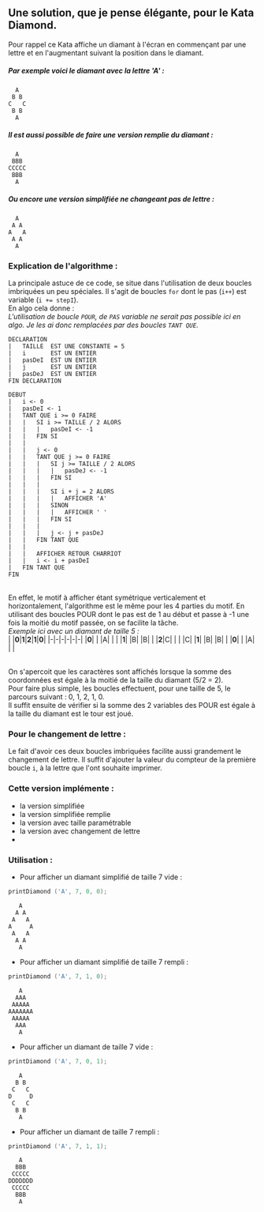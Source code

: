 ## Une solution, que je pense élégante, pour le Kata Diamond.
Pour rappel ce Kata affiche un diamant à l'écran en commençant par une lettre et en l'augmentant suivant la position dans le diamant.

##### Par exemple voici le diamant avec la lettre 'A' :
```
  A
 B B
C   C
 B B
  A
```
 
##### Il est aussi possible de faire une version remplie du diamant :
```
  A
 BBB
CCCCC
 BBB
  A
```

##### Ou encore une version simplifiée ne changeant pas de lettre :
```
  A
 A A
A   A
 A A
  A
```
### Explication de l'algorithme :
La principale astuce de ce code, se situe dans l'utilisation de deux boucles imbriquées un peu spéciales. Il s'agit de boucles `for` dont le pas (`i++`) est variable (`i += stepI`).
<br/>En algo cela donne :
<br/>*L'utilisation de boucle `POUR`, de `PAS` variable ne serait pas possible ici en algo. Je les ai donc remplacées par des boucles `TANT QUE`.*
```
DECLARATION
|   TAILLE  EST UNE CONSTANTE = 5
|   i       EST UN ENTIER
|   pasDeI  EST UN ENTIER
|   j       EST UN ENTIER
|   pasDeJ  EST UN ENTIER
FIN DECLARATION

DEBUT
|   i <- 0
|   pasDeI <- 1
|   TANT QUE i >= 0 FAIRE
|   |   SI i >= TAILLE / 2 ALORS
|   |   |   pasDeI <- -1
|   |   FIN SI
|   |
|   |   j <- 0
|   |   TANT QUE j >= 0 FAIRE
|   |   |   SI j >= TAILLE / 2 ALORS
|   |   |   |   pasDeJ <- -1
|   |   |   FIN SI
|   |   |
|   |   |   SI i + j = 2 ALORS
|   |   |   |   AFFICHER 'A'
|   |   |   SINON
|   |   |   |   AFFICHER ' '
|   |   |   FIN SI
|   |   |
|   |   |   j <- j + pasDeJ
|   |   FIN TANT QUE
|   |
|   |   AFFICHER RETOUR CHARRIOT
|   |   i <- i + pasDeI
|   FIN TANT QUE
FIN 
```
<br/>En effet, le motif à afficher étant symétrique verticalement et horizontalement, l'algorithme est le même pour les 4 parties du motif. En utilisant des boucles POUR dont le pas est de 1 au début et passe à -1 une fois la moitié du motif passée, on se facilite la tâche.
<br/>*Exemple ici avec un diamant de taille 5 :*
<br/>
| |**0**|**1**|**2**|**1**|**0**|
|-|-|-|-|-|-|
|**0**| | |A| | |
|**1**| |B| |B| |
|**2**|C| | | |C|
|**1**| |B| |B| |
|**0**| | |A| | |

<br/>On s'apercoit que les caractères sont affichés lorsque la somme des coordonnées est égale à la moitié de la taille du diamant (5/2 = 2).
<br/>Pour faire plus simple, les boucles effectuent, pour une taille de 5, le parcours suivant  : 0, 1, 2, 1, 0.
<br/>Il suffit ensuite de vérifier si la somme des 2 variables des POUR est égale à la taille du diamant est le tour est joué.
<br/>
### Pour le changement de lettre :
Le fait d'avoir ces deux boucles imbriquées facilite aussi grandement le changement de lettre.
Il suffit d'ajouter la valeur du compteur de la première boucle `i`, à la lettre que l'ont souhaite imprimer.

### Cette version implémente :
* la version simplifiée
* la version simplifiée remplie
* la version avec taille paramétrable
* la version avec changement de lettre
* 
### Utilisation :
* Pour afficher un diamant simplifié de taille 7 vide :
```C
printDiamond ('A', 7, 0, 0);
```
```
   A
  A A
 A   A
A     A
 A   A
  A A
   A
```
* Pour afficher un diamant simplifié de taille 7 rempli :
```C
printDiamond ('A', 7, 1, 0);
```
```
   A
  AAA
 AAAAA
AAAAAAA
 AAAAA
  AAA
   A
```
* Pour afficher un diamant de taille 7 vide :
```C
printDiamond ('A', 7, 0, 1);
```
```
   A
  B B
 C   C
D     D
 C   C
  B B
   A
```
* Pour afficher un diamant de taille 7 rempli :
```C
printDiamond ('A', 7, 1, 1);
```
```
   A
  BBB
 CCCCC
DDDDDDD
 CCCCC
  BBB
   A
```
